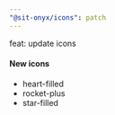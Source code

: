 ```yaml
---
"@sit-onyx/icons": patch
---
```


feat: update icons

#### New icons

- heart-filled
- rocket-plus
- star-filled
